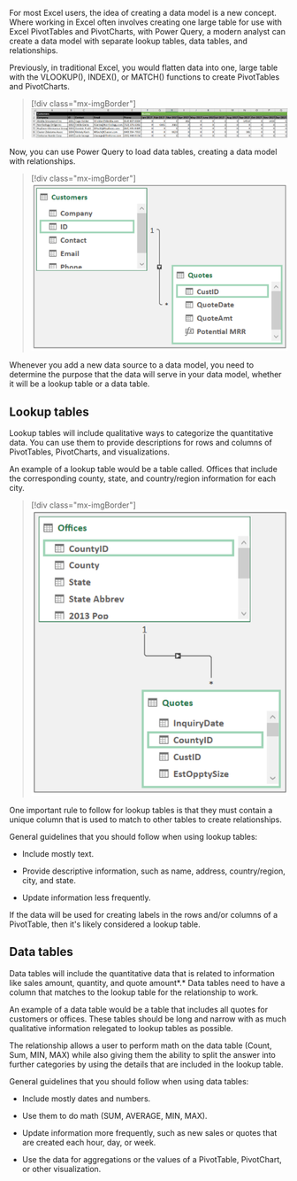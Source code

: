 For most Excel users, the idea of creating a data model is a new concept. Where working in Excel often involves creating one large table for use with Excel PivotTables and PivotCharts, with Power Query, a modern analyst can create a data model with separate lookup tables, data tables, and relationships.

Previously, in traditional Excel, you would flatten data into one, large table with the VLOOKUP(), INDEX(), or MATCH() functions to create PivotTables and PivotCharts.

> [!div class="mx-imgBorder"]
> [![Excel Worksheet with Customers and Quotes data together as ONE big table in rows and columns.](../media/8-vlookup.png)](../media/8-vlookup.png#lightbox)

Now, you can use Power Query to load data tables, creating a data model with relationships.

> [!div class="mx-imgBorder"]
> [![Data Model example with Customers and Quotes tables.](../media/9-customerid.png)](../media/9-customerid.png#lightbox)

Whenever you add a new data source to a data model, you need to determine the purpose that the data will serve in your data model, whether it will be a lookup table or a data table.

## Lookup tables

Lookup tables will include qualitative ways to categorize the quantitative data. You can use them to provide descriptions for rows and columns of PivotTables, PivotCharts, and visualizations.

An example of a lookup table would be a table called. Offices that include the corresponding county, state, and country/region information for each city.

> [!div class="mx-imgBorder"]
> [![Data Model example with 2 tables: Offices and Quotes - Relationship from Quotes, CountyID, to Quotes, CountyID.](../media/10-countyid.png)](../media/10-countyid.png#lightbox)

One important rule to follow for lookup tables is that they must contain a unique column that is used to match to other tables to create relationships.

General guidelines that you should follow when using lookup tables:

- Include mostly text.

- Provide descriptive information, such as name, address, country/region, city, and state.

- Update information less frequently.

If the data will be used for creating labels in the rows and/or columns of a PivotTable, then it's likely considered a lookup table.

## Data tables

Data tables will include the quantitative data that is related to information like sales amount, quantity, and quote amount*.* Data tables need to have a column that matches to the lookup table for the relationship to work.

An example of a data table would be a table that includes all quotes for customers or offices. These tables should be long and narrow with as much qualitative information relegated to lookup tables as possible.

The relationship allows a user to perform math on the data table (Count, Sum, MIN, MAX) while also giving them the ability to split the answer into further categories by using the  details that are included in the lookup table.

General guidelines that you should follow when using data tables:

- Include mostly dates and numbers.

- Use them to do math (SUM, AVERAGE, MIN, MAX).

- Update information more frequently, such as new sales or quotes that are created each hour, day, or week.

- Use the data for aggregations or the values of a PivotTable, PivotChart, or other visualization.
